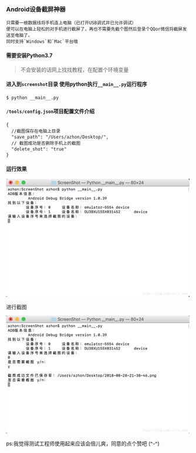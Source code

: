 ### Android设备截屏神器
	只需要一根数据线将手机连上电脑（已打开USB调式并已允许调试）
	便可以在电脑上轻松的对手机进行截屏了，再也不需要先截个图然后登录个QQor微信将截屏发送至电脑了。
	同时支持`Windows`和`Mac`平台哦
 
#### 需要安装Python3.7

 > 不会安装的话网上找找教程，在配置个环境变量
	
#### 进入到`screenshot`目录 使用python执行`__main__.py`运行程序

```
$ python __main__.py
```
#### `/tools/config.json`项目配置文件介绍

```
{ 
  //截图保存在电脑上目录
  "save_path": "/Users/azhon/Desktop/",
  // 截图成功是否删除手机上的截图
  "delete_shot": "true"
}
```

#### 运行效果
<img src="https://github.com/azhon/screenshot/blob/master/img/code_1.png" width="500"/>

 进行截图

<img src="https://github.com/azhon/screenshot/blob/master/img/code_2.png" width="500"/>

ps:我觉得测试工程师使用起来应该会倍儿爽，同意的点个赞吧  (^-^)
